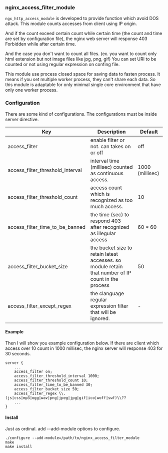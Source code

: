 ### nginx_access_filter_module
`ngx_http_access_module` is developed to provide function which avoid DOS attack.
This module counts accesses from client using IP origin.

And if the count exceed certain count while certain time (the count and time are set by configuration file), the nginx web server will response 403 Forbidden while after certain time.

And the case you don't want to count all files. (ex. you want to count only html extension but not image files like jpg, png, gif)
You can set URI to be counted or not using regular expression on confing file.

This module use process closed space for saving data to fasten process.
It means if you set multiple worker process, they can't share each data.
So this module is adaptable for only minimal single core environment that have only one worker process.

### Configuration
There are some kind of configurations.
The configurations must be inside server directive.

|Key|Description|Default|
|---|---|---|
|access_filter|enable filter or not. can takes on or off|off|
|access_filter_threshold_interval|interval time (millisec) counted as continuous access. |1000 (millisec)|
|access_filter_threshold_count|access count which is recognized as too much access.|10|
|access_filter_time_to_be_banned|the time (sec) to respond 403 after recognized as illegular access|60 * 60|
|access_filter_bucket_size|the bucket size to retain latest accesses. so module retain that number of IP count in the process|50|
|access_filter_except_regex|the clanguage regular expression filter that will be ignored.|-|

#### Example
Then I will show you example configuration below.
If there are client which access over 10 count in 1000 millisec, the nginx server will response 403 for 30 seconds.

```
server {
	...
	access_filter on;
	access_filter_threshold_interval 1000;
	access_filter_threshold_count 10;
	access_filter_time_to_be_banned 30;
	access_filter_bucket_size 50;
	access_filter_regex \\.(js|css|mp3|ogg|wav|png|jpeg|jpg|gif|ico|woff|swf)\\??
	...
}
```

#### Install
Just as ordinal. add --add-module options to configure.

```
./configure --add-module=/path/to/nginx_access_filter_module
make
make install
```